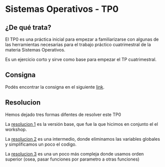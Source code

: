 # Sistemas Operativos - TP0

## ¿De qué trata?

El TP0 es una práctica inicial para empezar a familiarizarse con algunas de las herramientas necesarias para el trabajo práctico cuatrimestral de la materia Sistemas Operativos.

Es un ejercicio corto y sirve como base para empezar el TP cuatrimestral.

## Consigna

Podés encontrar la consigna en el siguiente [link].

[link]: https://faq.utnso.com.ar/tp0-enunciado

## Resolucion

Hemos dejado tres formas difentes de resolver este TP0

La [resolucion 1] es la versión base, que fue la que hicimos en conjunto el el workshop.

La [resolucion 2] es una intermedio, donde eliminamos las variables globales y simplificamos un poco el codigo.

La [resolucion 3] es una un poco más compleja donde usamos orden superior (osea, pasar funciones por parametro a otras funciones)

[resolucion 1]: https://github.com/sisoputnfrba/tp0/tree/resolucion1
[resolucion 2]: https://github.com/sisoputnfrba/tp0/tree/resolucion2
[resolucion 3]: https://github.com/sisoputnfrba/tp0/tree/resolucion3
